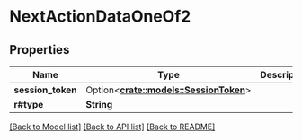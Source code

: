 # NextActionDataOneOf2

## Properties

Name | Type | Description | Notes
------------ | ------------- | ------------- | -------------
**session_token** | Option<[**crate::models::SessionToken**](SessionToken.md)> |  | [optional]
**r#type** | **String** |  | 

[[Back to Model list]](../README.md#documentation-for-models) [[Back to API list]](../README.md#documentation-for-api-endpoints) [[Back to README]](../README.md)


